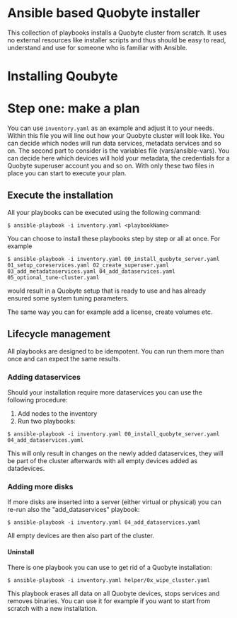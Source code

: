 # Ansible based Quobyte installer 

This collection of playbooks installs a Quobyte cluster from scratch. 
It uses no external resources like installer scripts and thus should be easy to read, understand and use for someone who is familiar with Ansible. 


# Installing Qoubyte

# Step one: make a plan

You can use ``` inventory.yaml ``` as an example and adjust it to your needs. Within this file you will 
line out how your Quobyte cluster will look like.
You can decide which nodes will run data services, metadata services and so on.
The second part to consider is the variables file (vars/ansible-vars). 
You can decide here which devices will hold your metadata, the credentials for a Quobyte superuser account
you and so on.
With only these two files in place you can start to execute your plan.


## Execute the installation 

All your playbooks can be executed using the following command:

```
$ ansible-playbook -i inventory.yaml <playbookName>
```

You can choose to install these playbooks step by step or all at once. For example 

```
$ ansible-playbook -i inventory.yaml 00_install_quobyte_server.yaml 01_setup_coreservices.yaml 02_create_superuser.yaml 03_add_metadataservices.yaml 04_add_dataservices.yaml 05_optional_tune-cluster.yaml
```

would result in a Quobyte setup that is ready to use and has already ensured some system tuning parameters.

The same way you can for example add a license, create volumes etc.

## Lifecycle management

All playbooks are designed to be idempotent. You can run them more than once and can expect the same results.

### Adding dataservices

Should your installation require more dataservices you can use the following procedure:

1) Add nodes to the inventory
2) Run two playbooks:

```
$ ansible-playbook -i inventory.yaml 00_install_quobyte_server.yaml 04_add_dataservices.yaml  
```

This will only result in changes on the newly added dataservices, they will be part of the cluster afterwards with all empty devices added as datadevices.

### Adding more disks

If more disks are inserted into a server (either virtual or physical) you can re-run also the "add_dataservices" playbook:
```
$ ansible-playbook -i inventory.yaml 04_add_dataservices.yaml  
```

All empty devices are then also part of the cluster.

#### Uninstall

There is one playbook you can use to get rid of a Quobyte installation:

```
$ ansible-playbook -i inventory.yaml helper/0x_wipe_cluster.yaml  
```

This playbook erases all data on all Quobyte devices, stops services and removes binaries.
You can use it for example if you want to start from scratch with a new installation.




